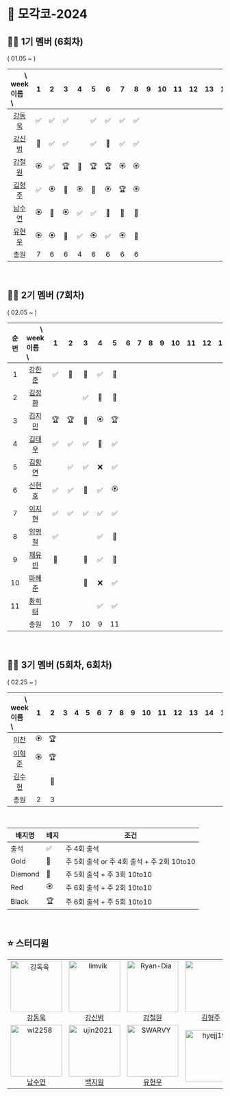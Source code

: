 # 🎾 모각코-2024



## 🙋‍♂️ 1기 멤버 (6회차)

( 01.05 ~ )


| 　　\　week<br>이름　\  |1 | 2|3|4| 5|6 |7|8|9 |10| 11| 12|13|14|15|
| :- | :-: | :-: | :-:| :-:| :-:| :-: | :-: | :-: |  :-:|:-:|:-:|:-:|:-:|:-:|:-:|
| <center>[강동욱](https://github.com/woogie0303)</center>  |✅|✅|✅|  |✅|✅|✅|✅|
| <center>[강신범](https://github.com/kangsinbeom)</center> |🏅|✅|✅|  |✅|🏅|✅|✅|
| <center>[강철원](https://github.com/Ryan-dia)</center>    |🏵️|✅|🏆|👑|🏆|🏆|🏵️|🏵️|
| <center>[김형주](https://github.com/)</center>            |✅|🏵️|💎|🏵️|💎|🏵️|🏆|🏵️|      
| <center>[남수연](https://github.com/namtndus)</center>    |🏵️|🏅|🏵️|✅|✅|🏅|🏅|🏅| 
| <center>[유현우](https://github.com/uhanuu)</center>      |🏵️|🏵️|💎|✅|🏵️|✅|🏵️|🏅|
|     <center>총원</center> |                                7|6|6  |4|6| 6|6| 6|                     

<br>

## 🙋‍♂️ 2기 멤버 (7회차)

( 02.05 ~ )

|순번| 　　\　week<br>이름　\  |1 | 2|3|4| 5|6 |7|8|9 |10| 11| 12|13|14|15|
|:-:| :- | :-: | :-: | :-:| :-:| :-:| :-: | :-: | :-: |  :-:|:-:|:-:|:-:|:-:|:-:|:-:|
|1| <center>[강한준](https://github.com/)</center>   |✅ |🏅|🏅|✅|🏅|
|2| <center>[김정환](https://github.com/)</center>   |  |  |✅|🏅|🏅|
|3| <center>[김지민](https://github.com/)</center>   |🏆 |🏆|🏅|🏵️|🏆|
|4| <center>[김태우](https://github.com/)</center>   |✅ |✅|✅|🏅|✅|
|5| <center>[김황연](https://github.com/)</center>   |   |✅|✅|❌|✅|
|6| <center>[신현호](https://github.com/)</center>   |✅ |✅|🏅|✅|🏵️| 
|7| <center>[이지현](https://github.com/)</center>   |✅ |✅|✅|✅|✅|  
|8| <center>[임명철](https://github.com/)</center>   |✅ | |  |✅|🏅|
|9| <center>[채유빈](https://github.com/)</center>   |🏅 | |🏅|✅|🏅| 
|10| <center>[마혜준](https://github.com/)</center>   |  | |🏅|❌|✅|
|11| <center>[황희태](https://github.com/)</center>   | |  |  |✅|✅| 
||     <center>총원</center>                          |10|7|10|9 |11|  

<br>



## 🙋‍♂️ 3기 멤버 (5회차, 6회차)

( 02.25 ~ )

| 　　\　week<br>이름　\  |1 | 2|3|4| 5|6 |7|8|9 |10| 11| 12|13|14|15|
| :- | :-: | :-: | :-:| :-:| :-:| :-: | :-: | :-: |  :-:|:-:|:-:|:-:|:-:|:-:|:-:|
| <center>[이찬](https://github.com/)</center>   |🏵️|🏆|
| <center>[이혁준](https://github.com/)</center>   |🏵️|🏆|
| <center>[김수현](https://github.com/)</center>   |  |🏅|
|     <center>총원</center>                        |2|3 |    

<br>


|배지명|배지|조건|
| --- | ---| ---|
|출석 |✅ | 주 4회 출석 |
|Gold |🏅 | 주 5회 출석 or 주 4회 출석 + 주 2회 10to10|
|Diamond|💎| 주 5회 출석 + 주 3회 10to10 |
|Red |🏵️| 주 6회 출석 + 주 2회 10to10 |
|Black |🏆 | 주 6회 출석 +  주 5회 10to10 |

<br>

## ⭐️ 스터디원

<table>
  <tr>
    <td align="center">
      <a href="https://github.com/woogie0303">
        <img src="https://avatars.githubusercontent.com/u/86232911?v=4" alt="강독욱" width="120" />
      </a>
      <br />
      <a href="https://github.com/woogie0303">강동욱</a>
    </td>
    <td align="center">
      <a href="https://github.com/kangsinbeom">
        <img src="https://avatars.githubusercontent.com/u/83047601?v=4" alt="limvik" width="120" />
      </a>
      <br />
      <a href="https://github.com/kangsinbeom">강신범</a>
    </td>
     <td align="center">
      <a href="https://github.com/Ryan-Dia">
        <img src="https://avatars1.githubusercontent.com/u/76567238" alt="Ryan-Dia" width="120" />
      </a>
      <br />
      <a href="https://github.com/Ryan-Dia">강철원</a>
    </td>
    <td align="center">
      <a href="https://github.com/">
        <img src="https://cdn.icon-icons.com/icons2/2157/PNG/512/github_git_hub_logo_icon_132878.png" alt="" width="120" />
      </a>
      <br />
      <a href="https://github.com/">김형주</a>
    </td>
  </tr>
  <tr>
      <td align="center">
      <a href="https://github.com/namtndus">
        <img src="https://avatars.githubusercontent.com/u/53739820?v=4" alt="wl2258" width="120" />
      </a>
      <br />
      <a href="https://github.com/namtndus">남수연</a>
    </td>
    <td align="center">
      <a href="https://github.com/qorjiwon">
        <img src="https://avatars.githubusercontent.com/u/82700743?v=4" alt="ujin2021" width="120" />
      </a>
      <br />
      <a href="https://github.com/qorjiwon">백지원</a>
    </td>
    <td align="center">
      <a href="https://github.com/uhanuu">
        <img src="https://avatars.githubusercontent.com/u/110734817?v=4" alt="SWARVY" width="120" />
      </a>
      <br />
      <a href="https://github.com/uhanuu">유현우</a>
    </td>
    <td align="center">
      <a href="https://github.com/">
        <img src="https://cdn.icon-icons.com/icons2/2157/PNG/512/github_git_hub_logo_icon_132878.png" alt="hyejj19" width="120" />
      </a>
      <br />
      <a href="https://github.com/"></a>
    </td>
  </tr>
</table>
